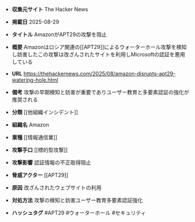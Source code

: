 - **収集元サイト**
The Hacker News

- **掲載日**
2025-08-29

- **タイトル**
AmazonがAPT29の攻撃を阻止

- **概要**
Amazonはロシア関連の[[APT29]]によるウォーターホール攻撃を検知し妨害したこの攻撃は改ざんされたサイトを利用しMicrosoftの認証を悪用している

- **URL**
https://thehackernews.com/2025/08/amazon-disrupts-apt29-watering-hole.html

- **備考**
攻撃の早期検知と妨害が重要でありユーザー教育と多要素認証の強化が推奨される

- **分類**
[[他組織インシデント]]

- **組織名**
Amazon

- **業種**
[[情報通信業]]

- **攻撃手口**
[[標的型攻撃]]

- **攻撃影響**
認証情報の不正取得阻止

- **脅威アクター**
[[APT29]]

- **原因**
改ざんされたウェブサイトの利用

- **対処方法**
攻撃の検知と妨害ユーザー教育多要素認証強化

- **ハッシュタグ**
#APT29 #ウォーターホール #セキュリティ
